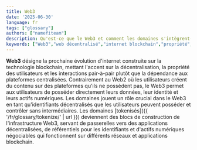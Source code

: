 ```yaml
---
title: Web3
date: '2025-06-30'
language: fr
tags: ["glossary"]
authors: ["namefiteam"]
description: Qu'est-ce que le Web3 et comment les domaines s'intègrent-ils dans le web décentralisé ?
keywords: ["Web3","web décentralisé","internet blockchain","propriété","pair-à-pair"]
---
```


**Web3** désigne la prochaine évolution d'internet construite sur la technologie blockchain, mettant l'accent sur la décentralisation, la propriété des utilisateurs et les interactions pair-à-pair plutôt que la dépendance aux plateformes centralisées. Contrairement au Web2 où les utilisateurs créent du contenu sur des plateformes qu'ils ne possèdent pas, le Web3 permet aux utilisateurs de posséder directement leurs données, leur identité et leurs actifs numériques. Les domaines jouent un rôle crucial dans le Web3 en tant qu'identifiants décentralisés que les utilisateurs peuvent posséder et contrôler sans intermédiaires. Les domaines [tokenisés]({{ '/fr/glossary/tokenize/' | url }}) deviennent des blocs de construction de l'infrastructure Web3, servant de passerelles vers des applications décentralisées, de référentiels pour les identifiants et d'actifs numériques négociables qui fonctionnent sur différents réseaux et applications blockchain.